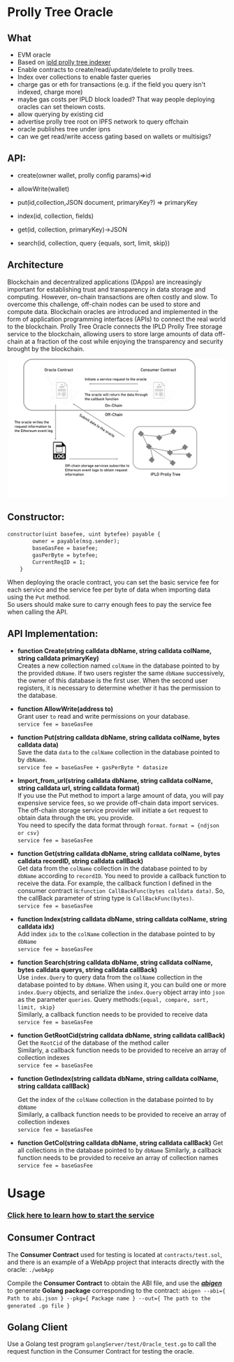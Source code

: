 
# Prolly Tree Oracle

## What
* EVM oracle
* Based on [ipld prolly tree indexer](https://github.com/RangerMauve/ipld-prolly-indexer)
* Enable contracts to create/read/update/delete to prolly trees.
* Index over collections to enable faster queries
* charge gas or eth for transactions (e.g. if the field you query isn't indexed, charge more)
* maybe gas costs per lPLD block loaded? That way people deploying oracles can set theiown costs.
* allow querying by existing cid
* advertise prolly tree root on lPFS network to query offchain
* oracle publishes tree under ipns
* can we get read/write access gating based on wallets or multisigs?

## API:


* create(owner wallet, prolly config params)=>id

* allowWrite(wallet)

* put(id,collection,JSON document, primaryKey?) => primaryKey

* index(id, collection, fields)

* get(id, collection, primaryKey)->JSON

* search(id, collection, query {equals, sort, limit, skip})

## Architecture
Blockchain and decentralized applications (DApps) are increasingly important for establishing trust and transparency in data storage and computing. 
However, on-chain transactions are often costly and slow. To overcome this challenge, off-chain nodes can be used to store and compute data. 
Blockchain oracles are introduced and implemented in the form of application programming interfaces (APIs) to connect the real world to the blockchain. 
Prolly Tree Oracle connects the IPLD Prolly Tree storage service to the blockchain, allowing users to store large amounts of data off-chain at a fraction of the cost while enjoying the transparency and security brought by the blockchain.

![](/sources/Architecture.png)

## Constructor:
```
constructor(uint basefee, uint bytefee) payable {
        owner = payable(msg.sender);
        baseGasFee = basefee;
        gasPerByte = bytefee;
        CurrentReqID = 1;
    }
```
When deploying the oracle contract, you can set the basic service fee for each service and the service fee per byte of data when importing data using the `Put` method.  
So users should make sure to carry enough fees to pay the service fee when calling the API.
## API Implementation:
* **function Create(string calldata dbName, string calldata colName, string calldata primaryKey)**  
Creates a new collection named `colName` in the database pointed to by the provided `dbName`.
If two users register the same `dbName` successively, the owner of this database is the first user. 
When the second user registers, it is necessary to determine whether it has the permission to the database.


* **function AllowWrite(address to)**  
Grant user `to` read and write permissions on your database.  
`service fee = baseGasFee`


* **function Put(string calldata dbName, string calldata colName, bytes calldata data)**  
  Save the data `data` to the `colName` collection in the database pointed to by `dbName`.  
  `service fee = baseGasFee + gasPerByte * datasize`

* **Import_from_url(string calldata dbName, string calldata colName, string calldata url, string calldata format)**  
  If you use the Put method to import a large amount of data, you will pay expensive service fees, so we provide off-chain data import services.   
  The off-chain storage service provider will initiate a `Get` request to obtain data through the `URL` you provide.   
  You need to specify the data format through `format`. `format = {ndjson or csv}`  
  `service fee = baseGasFee`

* **function Get(string calldata dbName, string calldata colName, bytes calldata recordID, string calldata callBack)**  
  Get data from the `colName` collection in the database pointed to by `dbName` according to `recordID`. You need to provide a callback function to receive the data. 
  For example, the callback function I defined in the consumer contract is:`function CallBackFunc(bytes calldata data)`.  So, the callBack parameter of string type is ``CallBackFunc(bytes)``.  
  `service fee = baseGasFee`


* **function Index(string calldata dbName, string calldata colName, string calldata idx)**  
  Add index `idx` to the `colName` collection in the database pointed to by `dbName`  
  `service fee = baseGasFee`


* **function Search(string calldata dbName, string calldata colName, bytes calldata querys, string calldata callBack)**  
  Use `index.Query` to query data from the `colName` collection in the database pointed to by `dbName`. When using it, you can build one or more `index.Query` objects, and serialize the `index.Query` object array into `json` as the parameter `queries`. Query methods:`{equal, compare, sort, limit, skip}`  
  Similarly, a callback function needs to be provided to receive data  
  `service fee = baseGasFee`


* **function GetRootCid(string calldata dbName, string calldata callBack)**
  Get the `RootCid` of the database of the method caller   
  Similarly, a callback function needs to be provided to receive an array of collection indexes  
  `service fee = baseGasFee`


* **function GetIndex(string calldata dbName, string calldata colName, string calldata callBack)**

  Get the index of the `colName` collection in the database pointed to by `dbName`  
  Similarly, a callback function needs to be provided to receive an array of collection indexes  
  `service fee = baseGasFee`


* **function GetCol(string calldata dbName, string calldata callBack)**
  Get all collections in the database pointed to by `dbName`
  Similarly, a callback function needs to be provided to receive an array of collection names  
  `service fee = baseGasFee`


# Usage
### [Click here to learn how to start the service](https://www.youtube.com/watch?v=_T4nLVJaQ5k)
## Consumer Contract

The **Consumer Contract** used for testing is located at `contracts/test.sol`, and there is an example of a WebApp project that interacts directly with the oracle: `./webApp`

Compile the **Consumer Contract** to obtain the ABI file, and use the ***[abigen](https://geth.ethereum.org/docs/tools/abigen)*** to generate **Golang package** corresponding to the contract:
`abigen --abi={ Path to abi.json } --pkg={ Package name } --out={ The path to the generated .go file }`

## Golang Client
Use a Golang test program `golangServer/test/Oracle_test.go` to call the request function in the Consumer Contract for testing the oracle.

